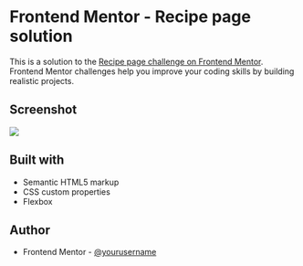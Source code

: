 # Frontend Mentor - Recipe page solution

This is a solution to the [Recipe page challenge on Frontend Mentor](https://www.frontendmentor.io/challenges/recipe-page-KiTsR8QQKm). Frontend Mentor challenges help you improve your coding skills by building realistic projects.

## Screenshot

![](./screenshot.jpg)

## Built with

- Semantic HTML5 markup
- CSS custom properties
- Flexbox

## Author

- Frontend Mentor - [@yourusername](https://www.frontendmentor.io/profile/Mariuszkru)

